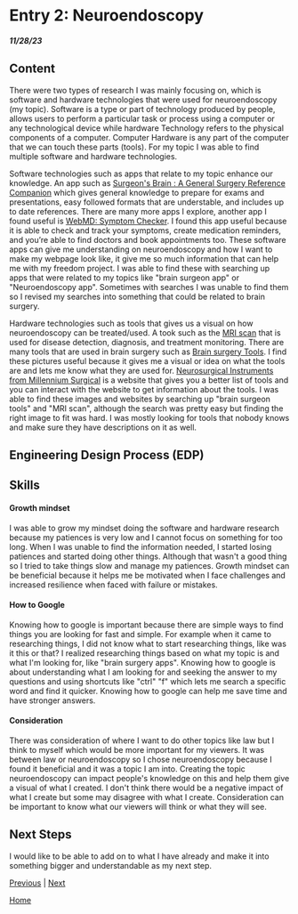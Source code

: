 # Entry 2: Neuroendoscopy
##### 11/28/23

## Content 

There were two types of research I was mainly focusing on, which is software and hardware technologies that were used for neuroendoscopy (my topic). Software is a type or part of technology produced by people, allows users to perform a particular task or process using a computer or any technological device while hardware Technology refers to the physical components of a computer. Computer Hardware is any part of the computer that we can touch these parts (tools). For my topic I was able to find multiple software and hardware technologies.

Software technologies such as apps that relate to my topic enhance our knowledge. An app such as [Surgeon's Brain : A General Surgery Reference Companion](https://apps.apple.com/us/app/surgeons-brain-a-general-surgery-reference-companion/id1061429200 ) which gives general knowledge to prepare for exams and presentations, easy followed formats that are understable, and includes up to date references. There are many more apps I explore, another app I found useful is [WebMD: Symptom Checker](https://apps.apple.com/us/app/webmd-symptom-checker/id295076329). I found this app useful because it is able to check and track your symptoms, create medication reminders, and you’re able to find doctors and book appointments too. These software apps can give me understanding on neuroendoscopy and how I want to make my webpage look like, it give me so much information that can help me with my freedom project. I was able to find these with searching up apps that were related to my topics like "brain surgeon app" or "Neuroendoscopy app". Sometimes with searches I was unable to find them so I revised my searches into something that could be related to brain surgery. 

Hardware technologies such as tools that gives us a visual on how neuroendoscopy can be treated/used. A took such as the [MRI scan](https://www.kth.se/polopoly_fs/1.632263.1599187676!/image/MRI_Photo_1.jpg) that is used for disease detection, diagnosis, and treatment monitoring. There are many tools that are used in brain surgery such as [Brain surgery Tools](https://media.springernature.com/m685/springer-static/image/art%3A10.1038%2Fs41578-023-00565-x/MediaObjects/41578_2023_565_Fig1_HTML.png). I find these pictures useful because it gives me a visual or idea on what the tools are and lets me know what they are used for. [Neurosurgical Instruments from Millennium Surgical](https://www.surgicalinstruments.com/neurosurgical-instruments-from-millennium-surgical) is a website that gives you a better list of tools and you can interact with the website to get information about the tools. I was able to find these images and websites by searching up "brain surgeon tools" and "MRI scan", although the search was pretty easy but finding the right image to fit was hard. I was mostly looking for tools that nobody knows and make sure they have descriptions on it as well.

## Engineering Design Process (EDP)

## Skills 

#### Growth mindset
I was able to grow my mindset doing the software and hardware research because my patiences is very low and I cannot focus on something for too long. When I was unable to find the information needed, I started losing patiences and started doing other things. Although that wasn't a good thing so I tried to take things slow and manage my patiences. Growth mindset can be beneficial because it helps me be motivated when I face challenges and increased resilience when faced with failure or mistakes.

#### How to Google
Knowing how to google is important because there are simple ways to find things you are looking for fast and simple. For example when it came to researching things, I did not know what to start researching things, like was it this or that? I realized researching things based on what my topic is and what I'm looking for, like "brain surgery apps". Knowing how to google is about understanding what I am looking for and seeking the answer to my questions and using shortcuts like "ctrl" "f" which lets me search a specific word and find it quicker. Knowing how to google can help me save time and have stronger answers.

#### Consideration
There was consideration of where I want to do other topics like law but I think to myself which would be more important for my viewers. It was between law or neuroendoscopy so I chose neuroendoscopy because I found it beneficial and it was a topic I am into. Creating the topic neuroendoscopy can impact people's knowledge on this and help them give a visual of what I created. I don't think there would be a negative impact of what I create but some may disagree with what I create. Consideration can be important to know what our viewers will think or what they will see.

## Next Steps
I would like to be able to add on to what I have already and make it into something bigger and understandable as my next step.

[Previous](entry01.md) | [Next](entry03.md)

[Home](../README.md)
